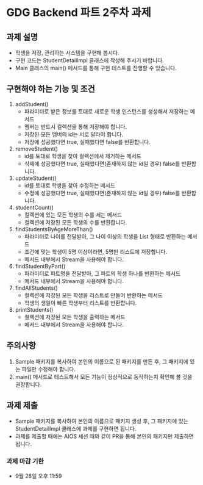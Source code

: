 # GDG Backend 파트 2주차 과제

## 과제 설명
- 학생을 저장, 관리하는 시스템을 구현해 봅시다. <br>
- 구현 코드는 StudentDetailImpl 클래스에 작성해 주시기 바랍니다. <br>
- Main 클래스의 main() 메서드를 통해 구현 테스트를 진행할 수 있습니다.

## 구현해야 하는 기능 및 조건
1. addStudent()
   - 파라미터로 받은 정보를 토대로 새로운 학생 인스턴스를 생성해서 저장하는 메서드
   - 멤버는 반드시 컬렉션을 통해 저장해야 합니다.
   - 저장된 모든 멤버의 id는 서로 달라야 합니다.
   - 저장에 성공했다면 true, 실패했다면 false를 반환합니다.
2. removeStudent()
   - id를 토대로 학생을 찾아 컬렉션에서 제거하는 메서드
   - 삭제에 성공했다면 true, 실패했다면(존재하지 않는 id일 경우) false를 반환합니다.
3. updateStudent()
   - id를 토대로 학생을 찾아 수정하는 메서드
   - 수정에 성공했다면 true, 실패했다면(존재하지 않는 id일 경우) false를 반환합니다.
4. studentCount()
   - 컬렉션에 있는 모든 학생의 수를 세는 메서드
   - 컬렉션에 저장된 모든 학생의 수를 반환합니다.
5. findStudentsByAgeMoreThan()
   - 파라미터로 나이를 전달받아, 그 나이 이상의 학생을 List 형태로 반환하는 메서드
   - 조건에 맞는 학생이 5명 이상이라면, 5명만 리스트에 저장합니다.
   - 메서드 내부에서 Stream을 사용해야 합니다.
6. findStudentByPart()
   - 파라미터로 파트명을 전달받아, 그 파트의 학생 하나를 반환하는 메서드
   - 메서드 내부에서 Stream을 사용해야 합니다.
7. findAllStudents()
   - 컬렉션에 저장된 모든 학생을 리스트로 만들어 반환하는 메서드
   - 학생의 생일이 빠른 학생부터 리스트를 반환합니다.
8. printStudents()
   - 컬렉션에 저장된 모든 학생을 출력하는 메서드
   - 메서드 내부에서 Stream을 사용해야 합니다.

## 주의사항
1. Sample 패키지를 복사하여 본인의 이름으로 된 패키지를 만든 후, 그 패키지에 있는 파일만 수정해야 합니다.
2. main() 메서드로 테스트해서 모든 기능이 정상적으로 동작하는지 확인해 볼 것을 권장합니다.

## 과제 제출
- Sample 패키지를 복사하여 본인의 이름으로 패키지 생성 후, 그 패키지에 있는 StudentDetailImpl 클래스에 과제를 구현하면 됩니다. <br>
- 과제를 제출할 때에는 AIOS 세션 때와 같이 PR을 통해 본인의 패키지만 제출하면 됩니다.

### 과제 마감 기한
- 9월 28일 오후 11:59
